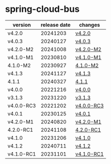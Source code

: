 # spring-cloud-bus	


|version|release date|changes|
|---|---|---|
|v4.2.0|20241203|[v4.2.0](./v4.2.0-20241203.md)|
|v4.0.3|20240127|[v4.0.3](./v4.0.3-20240127.md)|
|v4.2.0-M2|20241008|[v4.2.0-M2](./v4.2.0-M2-20241008.md)|
|v4.1.0-M1|20230810|[v4.1.0-M1](./v4.1.0-M1-20230810.md)|
|4.1.0-M2|20230927|[4.1.0-M2](./4.1.0-M2-20230927.md)|
|v4.1.3|20241127|[v4.1.3](./v4.1.3-20241127.md)|
|4.1.1|20240327|[4.1.1](./4.1.1-20240327.md)|
|v4.0.0|20221216|[v4.0.0](./v4.0.0-20221216.md)|
|v3.1.3|20231220|[v3.1.3](./v3.1.3-20231220.md)|
|v4.0.0-RC3|20221202|[v4.0.0-RC3](./v4.0.0-RC3-20221202.md)|
|v4.0.1|20230125|[v4.0.1](./v4.0.1-20230125.md)|
|v4.2.0-M1|20240820|[v4.2.0-M1](./v4.2.0-M1-20240820.md)|
|4.2.0-RC1|20241108|[4.2.0-RC1](./4.2.0-RC1-20241108.md)|
|v4.1.0|20231206|[v4.1.0](./v4.1.0-20231206.md)|
|v4.1.2|20240711|[v4.1.2](./v4.1.2-20240711.md)|
|v4.1.0-RC1|20231101|[v4.1.0-RC1](./v4.1.0-RC1-20231101.md)|
